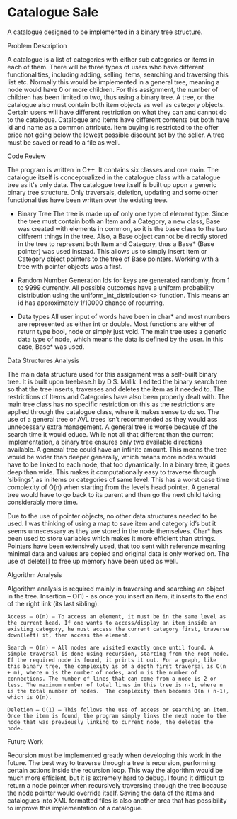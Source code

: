 # Catalogue Sale
A catalogue designed to be implemented in a binary tree structure.

Problem Description

A catalogue is a list of categories with either sub categories or items in each of them. There will be three types of users who have different functionalities, including adding, selling items, searching and traversing this list etc. Normally this would be implemented in a general tree, meaning a node would have 0 or more children. For this assignment, the number of children has been limited to two, thus using a binary tree. A tree, or the catalogue also must contain both item objects as well as category objects. Certain users will have different restriction on what they can and cannot do to the catalogue. Catalogue and Items have different contents but both have id and name as a common attribute. Item buying is restricted to the offer price not going below the lowest possible discount set by the seller.
A tree must be saved or read to a file as well.

Code Review

The program is written in C++. It contains six classes and one main. The catalogue itself is conceptualized in the catalogue class with a catalogue tree as it's only data. The catalogue tree itself is built up upon a generic binary tree structure. Only traversals, deletion, updating and some other functionalities have been written over the existing tree.

-	Binary Tree
The tree is made up of only one type of element type. Since the tree must contain both an Item and a Category, a new class, Base was created with elements in common, so it is the base class to the two different things in the tree. Also, a Base object cannot be directly stored in the tree to represent both Item and Category, thus a Base* (Base pointer) was used instead. This allows us to simply insert Item or Category object pointers to the tree of Base pointers. Working with a tree with pointer objects was a first.

-	Random Number Generation
Ids for keys are generated randomly, from 1 to 9999 currently. All possible outcomes have a uniform probability distribution using the uniform_int_distribution<> function. This means an id has approximately 1/10000 chance of recurring. 

-	Data types
All user input of words have been in char* and most numbers are represented as either int or double. Most functions are either of return type bool, node or simply just void. The main tree uses a generic data type of node<elemType>, which means the data is defined by the user. In this case, Base* was used.


Data Structures Analysis

The main data structure used for this assignment was a self-built binary tree. It is built upon treebase.h by D.S. Malik. I edited the binary search tree so that the tree inserts, traverses and deletes the item as it needed to. The restrictions of Items and Categories have also been properly dealt with. The main tree class has no specific restriction on this as the restrictions are applied through the catalogue class, where it makes sense to do so. The use of a general tree or AVL trees isn’t recommended as they would ass unnecessary extra management. A general tree is worse because of the search time it would educe. While not all that different than the current implementation, a binary tree ensures only two available directions available. A general tree could have an infinite amount. This means the tree would be wider than deeper generally, which means more nodes would have to be linked to each node, that too dynamically. In a binary tree, it goes deep than wide. This makes it computationally easy to traverse through ‘siblings’, as in items or categories of same level. This has a worst case time complexity of O(n) when starting from the level’s head pointer. A general tree would have to go back to its parent and then go the next child taking considerably more time.

Due to the use of pointer objects, no other data structures needed to be used. I was thinking of using a map to save item and category id’s but it seems unnecessary as they are stored in the node themselves. Char* has been used to store variables which makes it more efficient than strings. Pointers have been extensively used, that too sent with reference meaning minimal data and values are copied and original data is only worked on. The use of delete[] to free up memory have been used as well.


Algorithm Analysis

Algorithm analysis is required mainly in traversing and searching an object in the tree.
	Insertion – O(1) - as once you insert an item, it inserts to the end of the right link (its last sibling).

	Access – O(n) – To access an element, it must be in the same level as the current head. If one wants to access/display an item inside an existing category, he must access the current category first, traverse down(left) it, then access the element. 

	Search – O(n) – All nodes are visited exactly once until found. A simple traversal is done using recursion, starting from the root node. If the required node is found, it prints it out. For a graph, like this binary tree, the complexity is of a depth first traversal is O(n + m), where n is the number of nodes, and m is the number of connections. The number of lines that can come from a node is 2 or less. The maximum number of total lines in this tree is n-1, where n is the total number of nodes.  The complexity then becomes O(n + n-1), which is O(n).

	Deletion – O(1) – This follows the use of access or searching an item. Once the item is found, the program simply links the next node to the node that was previously linking to current node, the deletes the node.

Future Work

Recursion must be implemented greatly when developing this work in the future. The best way to traverse through a tree is recursion, performing certain actions inside the recursion loop. This way the algorithm would be much more efficient, but it is extremely hard to debug. I found it difficult to return a node pointer when recursively traversing through the tree because the node pointer would override itself. Saving the data of the items and catalogues into XML formatted files is also another area that has possibility to improve this implementation of a catalogue.
